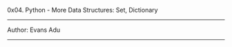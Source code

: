 0x04. Python - More Data Structures: Set, Dictionary
***************************************************************
Author: Evans Adu
***************************************************************
